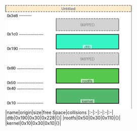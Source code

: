 ![memory map diagram](test_generate_doc_example_normal_cropped.png)
|name|origin|size|free Space|collisions
|:-|:-|:-|:-|:-|
|<span style='color:(56, 46, 9)'>dtb</span>|0x190|0x30|0x228|{}|
|<span style='color:(55, 11, 7)'>rootfs</span>|0x50|0x30|0x110|{}|
|<span style='color:(10, 0, 3)'>kernel</span>|0x10|0x30|0x10|{}|
